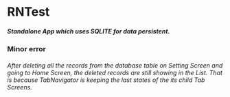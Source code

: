 # RNTest

##### Standalone App which uses SQLITE for data persistent.

### Minor error

###### After deleting all the records from the database table on Setting Screen and going to Home Screen, the deleted records are still showing in the List. That is because TabNavigator is keeping the last states of the its child Tab Screens.

